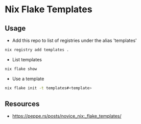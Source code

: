 # Nix Flake Templates

## Usage

- Add this repo to list of registries under the alias 'templates'

```bash
nix registry add templates .
```

- List templates

```bash
nix flake show
```

- Use a template

```bash
nix flake init -t templates#<template>
```

## Resources

- https://peppe.rs/posts/novice_nix:_flake_templates/
